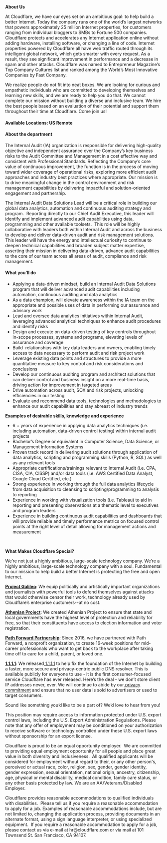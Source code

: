 <div class="content-intro">
	<div><strong>About Us</strong></div>
	<div>
		<p><span style="font-weight: 400;">At Cloudflare, we have our eyes set on an ambitious goal: to help build a better Internet. Today the company runs one of the world’s largest networks that powers approximately 25 million Internet properties, for customers ranging from individual bloggers to SMBs to Fortune 500 companies. Cloudflare protects and accelerates any Internet application online without adding hardware, installing software, or changing a line of code. Internet properties powered by Cloudflare all have web traffic routed through its intelligent global network, which gets smarter with every request. As a result, they see significant improvement in performance and a decrease in spam and other attacks. Cloudflare was named to Entrepreneur Magazine’s Top Company Cultures list and ranked among the World’s Most Innovative Companies by Fast Company.</span><span style="font-weight: 400;">&nbsp;</span></p>
		<p><span style="font-weight: 400;">We realize people do not fit into neat boxes. We are looking for curious and empathetic individuals who are committed to developing themselves and learning new skills, and we are ready to help you do that. We cannot complete our mission without building a diverse and inclusive team. We hire the best people based on an evaluation of their potential and support them throughout their time at Cloudflare. Come join us!&nbsp;</span></p>
	</div>
</div>
<h4>Available Locations: US Remote</h4>
<h4>About the department</h4>
<p>The Internal Audit (IA) organization is responsible for delivering high-quality objective and independent assurance over the Company’s key business risks to the Audit Committee and Management in a cost effective way and consistent with Professional Standards. Reflecting the Company’s core value of continuous improvement, the function is in the process of moving toward wider coverage of operational risks, exploring more efficient audit approaches and industry best practices where appropriate. Our mission is to drive meaningful change in the control environment and risk management capabilities by delivering impactful and solution-oriented engagement and partnership.</p>
<p>The Internal Audit Data Solutions Lead will be a critical role in building our global data analytics, automation and continuous auditing strategy and program.&nbsp; Reporting directly to our Chief Audit Executive, this leader will identify and implement advanced audit capabilities using data, programming and other available toolsets.&nbsp; This role will be highly collaborative with leaders both within Internal Audit and across the business to develop and deliver data-driven audit and risk management solutions.&nbsp; This leader will have the energy and intellectual curiosity to continue to deepen technical capabilities and broaden subject matter expertise, asserting their mission in delivering data-driven, advance audit capabilities to the core of our team across all areas of audit, compliance and risk management.</p>
<h4>What you'll do</h4>
<ul>
	<li>Applying a data-driven mindset, build an Internal Audit Data Solutions program that will deliver advanced audit capabilities including automation, continuous auditing and data analytics&nbsp;</li>
	<li>As a data champion, will elevate awareness within the IA team on the appropriate and possible uses of data in performing our assurance and advisory work</li>
	<li>Lead and oversee data analytics initiatives within Internal Audit, leveraging advanced analytical techniques to enhance audit procedures and identify risks</li>
	<li>Design and execute on data-driven testing of key controls throughout in-scope processes, systems and programs, elevating levels of assurance and coverage</li>
	<li>Build&nbsp; relationships with key data leaders and owners, enabling timely access to data necessary to perform audit and risk project work</li>
	<li>Leverage existing data points and structures to provide a more quantitative measure to key control and risk considerations and conclusions</li>
	<li>Develop our continuous auditing program and architect solutions that can deliver control and business insight on a more real-time basis, driving action for improvement in targeted areas</li>
	<li>Drive automation across audit, SOX and risk projects, unlocking efficiencies in our testing&nbsp;</li>
	<li>Evaluate and recommend data tools, technologies and methodologies to enhance our audit capabilities and stay abreast of industry trends</li>
</ul>
<p><strong>Examples of desirable skills, knowledge and experience</strong></p>
<ul>
	<li>6 + years of experience in applying data analytics techniques (i.e. including automation, data-driven control testing) within internal audit projects</li>
	<li>Bachelor’s Degree or equivalent in Computer Science, Data Science, or Management Information Systems&nbsp;</li>
	<li>Proven track record in delivering audit solutions through application of data analytics, scripting and programming skills (Python, R, SQL) as well as any relevant tools</li>
	<li>Appropriate certifications/trainings relevant to Internal Audit (i.e. CPA, CISA, CIA, CISSP) and/or data tools (i.e. AWS Certified Data Analyst, Google Cloud Certified, etc.)&nbsp;</li>
	<li>Strong experience in working through the full data analytics lifecycle from data acquisition to cleansing to scripting/programming to analysis to reporting</li>
	<li>Experience in working with visualization tools (i.e. Tableau) to aid in reporting and presenting observations at a thematic level to executives and program leaders</li>
	<li>Experience in building continuous audit capabilities and dashboards that will provide reliable and timely performance metrics on focused control points at the right level of detail allowing for management actions and measurement</li>
</ul>
<p>&nbsp;</p>
<div class="content-conclusion">
	<p><strong>What Makes Cloudflare Special?</strong></p>
	<p><span style="font-weight: 400;">We’re not just a highly ambitious, large-scale technology company. We’re a highly ambitious, large-scale technology company with a soul. Fundamental to our mission to help build a better Internet is protecting the free and open Internet.</span></p>
	<p><a href="https://blog.cloudflare.com/protecting-free-expression-online/"><strong>Project Galileo</strong></a><span style="font-weight: 400;">: We equip politically and artistically important organizations and journalists with powerful tools to defend themselves against attacks that would otherwise censor their work, technology already used by Cloudflare’s enterprise customers--at no cost.</span></p>
	<p><strong><a href="https://www.cloudflare.com/athenian/">Athenian Project</a></strong><span style="font-weight: 400;">: We created Athenian Project to ensure that state and local governments have the highest level of protection and reliability for free, so that their constituents have access to election information and voter registration.</span></p>
	<p><a href="https://blog.cloudflare.com/tag/path-forward/"><strong>Path Forward Partnership</strong></a><span style="font-weight: 400;">: Since 2016, we have partnered with Path Forward, a nonprofit organization, to create 16-week positions for mid-career professionals who want to get back to the workplace after taking time off to care for a child, parent, or loved one.</span></p>
	<p><a href="https://1.1.1.1/"><strong>1.1.1.1</strong></a><span style="font-weight: 400;">: We released</span><a href="https://1.1.1.1/"> <span style="font-weight: 400;">1.1.1.1</span></a><span style="font-weight: 400;"> to help fix the foundation of the Internet by building a faster, more secure and privacy-centric public DNS resolver. This is available publicly for everyone to use - it is the first consumer-focused service Cloudflare has ever released. Here’s the deal - we don’t store client IP addresses never, ever. We will continue to abide by our</span><a href="https://developers.cloudflare.com/1.1.1.1/privacy/public-dns-resolver"> privacy commitment</a><span style="font-weight: 400;"> and ensure that no user data is sold to advertisers or used to target consumers.</span></p>
	<p><span style="font-weight: 400;">Sound like something you’d like to be a part of? We’d love to hear from you!</span></p>
	<p><span style="font-weight: 400;">This position may require access to information protected under U.S. export control laws, including the U.S. Export Administration Regulations. Please note that any offer of employment may be conditioned on your authorization to receive software or technology controlled under these U.S. export laws without sponsorship for an export license.</span></p>
	<p><span style="font-weight: 400;">Cloudflare is proud to be an equal opportunity employer. &nbsp;We are committed to providing equal employment opportunity for all people and place great value in both diversity and inclusiveness. &nbsp;All qualified applicants will be considered for employment without regard to their, or any other person's, perceived or actual</span> <span style="font-weight: 400;">race, color, religion, sex, gender, gender identity, gender expression, sexual orientation, national origin, ancestry, citizenship, age, physical or mental disability, medical condition, family care status, or any other basis protected by law. </span><span style="font-weight: 400;">We are an AA/Veterans/Disabled Employer.</span></p>
	<p><span style="font-weight: 400;">Cloudflare provides reasonable accommodations to qualified individuals with disabilities. &nbsp;Please tell us if you require a reasonable accommodation to apply for a job. Examples of reasonable accommodations include, but are not limited to, changing the application process, providing documents in an alternate format, using a sign language interpreter, or using specialized equipment. &nbsp;If you require a reasonable accommodation to apply for a job, please contact us via e-mail at </span><span style="font-weight: 400;">hr@cloudflare.com</span><span style="font-weight: 400;"> or via mail at 101 Townsend St. San Francisco, CA 94107.</span></p>
</div>